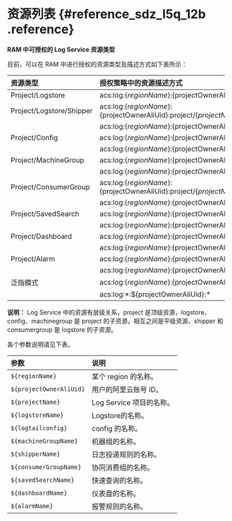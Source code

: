 # 资源列表 {#reference_sdz_l5q_12b .reference}

**RAM 中可授权的 Log Service 资源类型**

目前，可以在 RAM 中进行授权的资源类型及描述方式如下表所示：

|资源类型|授权策略中的资源描述方式|
|:---|:-----------|
|Project/Logstore|acs:log:$\{regionName\}:$\{projectOwnerAliUid\}:project/$\{projectName\}/logstore/$\{logstoreName\}|
|Project/Logstore/Shipper|acs:log:$\{regionName\}:$\{projectOwnerAliUid\}:project/$\{projectName\}/logstore/$\{logstoreName\}/shipper/$\{shipperName\}|
| |acs:log:$\{regionName\}:$\{projectOwnerAliUid\}:project/$\{projectName\}/logstore/\*|
|Project/Config|acs:log:$\{regionName\}:$\{projectOwnerAliUid\}:project/$\{projectName\}/logtailconfig/$\{logtailconfig\}|
| |acs:log:$\{regionName\}:$\{projectOwnerAliUid\}:project/$\{projectName\}/logtailconfig/\*|
|Project/MachineGroup|acs:log:$\{regionName\}:$\{projectOwnerAliUid\}:project/$\{projectName\}/machinegroup/$\{machineGroupName\}|
| |acs:log:$\{regionName\}:$\{projectOwnerAliUid\}:project/$\{projectName\}/machinegroup/\*|
|Project/ConsumerGroup|acs:log:$\{regionName\}:$\{projectOwnerAliUid\}:project/$\{projectName\}/logstore/$\{logstoreName\}/consumergroup/$\{consumerGroupName\}|
| |acs:log:$\{regionName\}:$\{projectOwnerAliUid\}:project/$\{projectName\}/logstore/$\{logstoreName\}/consumergroup/\*|
|Project/SavedSearch|acs:log:$\{regionName\}:$\{projectOwnerAliUid\}:project/$\{projectName\}/savedsearch/$\{savedSearchName\}|
| |acs:log:$\{regionName\}:$\{projectOwnerAliUid\}:project/$\{projectName\}/savedsearch/\*|
|Project/Dashboard|acs:log:$\{regionName\}:$\{projectOwnerAliUid\}:project/$\{projectName\}/dashboard/$\{dashboardName\}|
| |acs:log:$\{regionName\}:$\{projectOwnerAliUid\}:project/$\{projectName\}/dashboard/\*|
|Project/Alarm|acs:log:$\{regionName\}:$\{projectOwnerAliUid\}:project/$\{projectName\}/alert/$\{alarmName\}|
| |acs:log:$\{regionName\}:$\{projectOwnerAliUid\}:project/$\{projectName\}/alert/\*|
|泛指模式|acs:log:$\{regionName\}:$\{projectOwnerAliUid\}:\*|
| |acs:log:\*:$\{projectOwnerAliUid\}:\*|

**说明：** Log Service 中的资源有层级关系，project 是顶级资源，logstore、config、machinegroup 是 project 的子资源，相互之间是平级资源，shipper 和 consumergroup 是 logstore 的子资源。

各个参数说明请见下表。

|参数|说明|
|:-|:-|
|`${regionName}`|某个 region 的名称。|
|`${projectOwnerAliUid}`|用户的阿里云账号 ID。|
|`${projectName}`|Log Service 项目的名称。|
|`${logstoreName}`|Logstore的名称。|
|`${logtailconfig}`|config 的名称。|
|`${machineGroupName}`|机器组的名称。|
|`${shipperName}`|日志投递规则的名称。|
|`${consumerGroupName}`|协同消费组的名称。|
|`${savedSearchName}`|快速查询的名称。|
|`${dashboardName}`|仪表盘的名称。|
|`${alarmName}`|报警规则的名称。|

